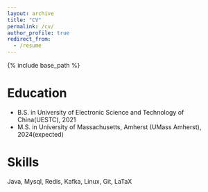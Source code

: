 ```yaml
---
layout: archive
title: "CV"
permalink: /cv/
author_profile: true
redirect_from:
  - /resume
---
```


{% include base_path %}

Education
======
* B.S. in University of Electronic Science and Technology of China(UESTC), 2021
* M.S. in University of Massachusetts, Amherst (UMass Amherst), 2024(expected)
  
Skills
======
Java, Mysql, Redis, Kafka, Linux, Git, LaTaX
